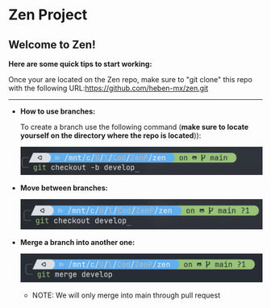 # Zen Project

## Welcome to Zen!

**Here are some quick tips to start working:**

Once your are located on the Zen repo, make sure to "git clone" this repo with the following
URL:[https://github.com/heben-mx/zen.git
]()

---

* **How to use branches:**

  To create a branch use the following command (**make sure to locate yourself on the directory where the repo is
  located**)):

  ![img](image/README/1646974363291.png)
* **Move between branches:**

  ![img](image/README/1646974525669.png)
* **Merge a branch into another one:**

  ![](image/README/1646974584754.png)

    * NOTE: We will only merge into main through pull request
